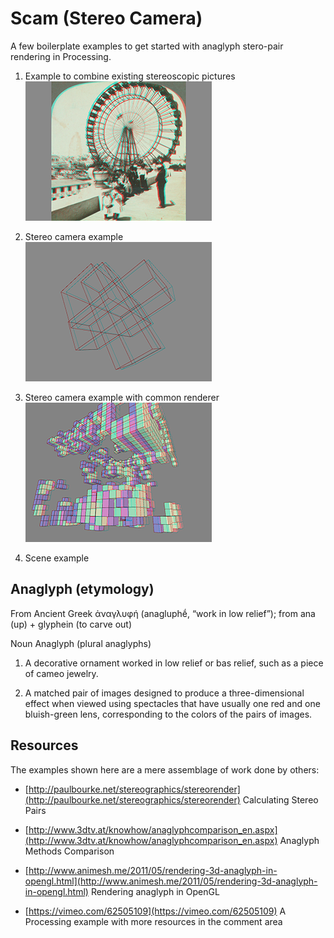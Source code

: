 Scam (Stereo Camera)
====================

A few boilerplate examples to get started with anaglyph stero-pair rendering in Processing.

1. Example to combine existing stereoscopic pictures  
  ![scam_1](images/scam_1.png)

2. Stereo camera example  
  ![scam_2](images/scam_2.png)

3. Stereo camera example with common renderer  
  ![scam_3](images/scam_3.png)

4. Scene example


Anaglyph (etymology)
--------------------

From Ancient Greek ἀναγλυφή (anagluphḗ, “work in low relief”); from ana (up) + glyphein (to carve out)

Noun
Anaglyph (plural anaglyphs)

1. A decorative ornament worked in low relief or bas relief, such as a piece of cameo jewelry.

2. A matched pair of images designed to produce a three-dimensional effect when viewed using spectacles that have usually one red and one bluish-green lens, corresponding to the colors of the pairs of images.


Resources
---------

The examples shown here are a mere assemblage of work done by others:

* [http://paulbourke.net/stereographics/stereorender](http://paulbourke.net/stereographics/stereorender) 
  Calculating Stereo Pairs

* [http://www.3dtv.at/knowhow/anaglyphcomparison_en.aspx](http://www.3dtv.at/knowhow/anaglyphcomparison_en.aspx) 
  Anaglyph Methods Comparison

* [http://www.animesh.me/2011/05/rendering-3d-anaglyph-in-opengl.html](http://www.animesh.me/2011/05/rendering-3d-anaglyph-in-opengl.html) 
  Rendering anaglyph in OpenGL

* [https://vimeo.com/62505109](https://vimeo.com/62505109) 
  A Processing example with more resources in the comment area
